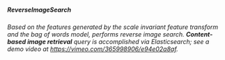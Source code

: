 ##### **ReverseImageSearch**
######  Based on the features generated by the scale invariant feature transform and the bag of words model, performs reverse image search. **Content-based image retrieval** query is accomplished via Elasticsearch; see a demo video at https://vimeo.com/365998906/e94e02a8af.
